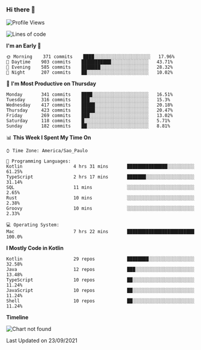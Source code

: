 ### Hi there 👋

<!--
**fernandonogueira/fernandonogueira** is a ✨ _special_ ✨ repository because its `README.md` (this file) appears on your GitHub profile.

Here are some ideas to get you started:

- 🔭 I’m currently working on ...
- 🌱 I’m currently learning ...
- 👯 I’m looking to collaborate on ...
- 🤔 I’m looking for help with ...
- 💬 Ask me about ...
- 📫 How to reach me: ...
- 😄 Pronouns: ...
- ⚡ Fun fact: ...
-->

<!--START_SECTION:waka-->
![Profile Views](http://img.shields.io/badge/Profile%20Views-0-blue)

![Lines of code](https://img.shields.io/badge/From%20Hello%20World%20I%27ve%20Written-450187%20lines%20of%20code-blue)

**I'm an Early 🐤** 

```text
🌞 Morning    371 commits    ████░░░░░░░░░░░░░░░░░░░░░   17.96% 
🌆 Daytime    903 commits    ███████████░░░░░░░░░░░░░░   43.71% 
🌃 Evening    585 commits    ███████░░░░░░░░░░░░░░░░░░   28.32% 
🌙 Night      207 commits    ██░░░░░░░░░░░░░░░░░░░░░░░   10.02%

```
📅 **I'm Most Productive on Thursday** 

```text
Monday       341 commits    ████░░░░░░░░░░░░░░░░░░░░░   16.51% 
Tuesday      316 commits    ███░░░░░░░░░░░░░░░░░░░░░░   15.3% 
Wednesday    417 commits    █████░░░░░░░░░░░░░░░░░░░░   20.18% 
Thursday     423 commits    █████░░░░░░░░░░░░░░░░░░░░   20.47% 
Friday       269 commits    ███░░░░░░░░░░░░░░░░░░░░░░   13.02% 
Saturday     118 commits    █░░░░░░░░░░░░░░░░░░░░░░░░   5.71% 
Sunday       182 commits    ██░░░░░░░░░░░░░░░░░░░░░░░   8.81%

```


📊 **This Week I Spent My Time On** 

```text
⌚︎ Time Zone: America/Sao_Paulo

💬 Programming Languages: 
Kotlin                   4 hrs 31 mins       ███████████████░░░░░░░░░░   61.25% 
TypeScript               2 hrs 17 mins       ███████░░░░░░░░░░░░░░░░░░   31.14% 
SQL                      11 mins             ░░░░░░░░░░░░░░░░░░░░░░░░░   2.65% 
Rust                     10 mins             ░░░░░░░░░░░░░░░░░░░░░░░░░   2.38% 
Groovy                   10 mins             ░░░░░░░░░░░░░░░░░░░░░░░░░   2.33%

💻 Operating System: 
Mac                      7 hrs 22 mins       █████████████████████████   100.0%

```

**I Mostly Code in Kotlin** 

```text
Kotlin                   29 repos            ████████░░░░░░░░░░░░░░░░░   32.58% 
Java                     12 repos            ███░░░░░░░░░░░░░░░░░░░░░░   13.48% 
TypeScript               10 repos            ██░░░░░░░░░░░░░░░░░░░░░░░   11.24% 
JavaScript               10 repos            ██░░░░░░░░░░░░░░░░░░░░░░░   11.24% 
Shell                    10 repos            ██░░░░░░░░░░░░░░░░░░░░░░░   11.24%

```


**Timeline**

![Chart not found](https://raw.githubusercontent.com/fernandonogueira/fernandonogueira/master/charts/bar_graph.png) 


 Last Updated on 23/09/2021
<!--END_SECTION:waka-->

